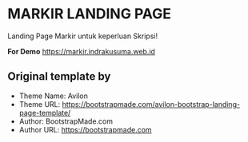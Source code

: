 # MARKIR LANDING PAGE
Landing Page Markir untuk keperluan Skripsi! 

**For Demo** https://markir.indrakusuma.web.id

## Original template by
- Theme Name: Avilon
- Theme URL: https://bootstrapmade.com/avilon-bootstrap-landing-page-template/
- Author: BootstrapMade.com
- Author URL: https://bootstrapmade.com
